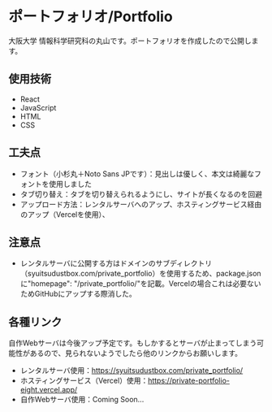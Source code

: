 # ポートフォリオ/Portfolio

大阪大学 情報科学研究科の丸山です。ポートフォリオを作成したので公開します。

## 使用技術
- React
- JavaScript
- HTML
- CSS

## 工夫点
- フォント（小杉丸＋Noto Sans JPです）：見出しは優しく、本文は綺麗なフォントを使用しました
- タブ切り替え：タブを切り替えられるようにし、サイトが長くなるのを回避
- アップロード方法：レンタルサーバへのアップ、ホスティングサービス経由のアップ（Vercelを使用）、

## 注意点
- レンタルサーバに公開する方はドメインのサブディレクトリ（syuitsudustbox.com/private_portfolio）を使用するため、package.jsonに"homepage": "/private_portfolio/"を記載。Vercelの場合これは必要ないためGitHubにアップする際消した。

## 各種リンク
自作Webサーバは今後アップ予定です。もしかするとサーバが止まってしまう可能性があるので、見られないようでしたら他のリンクからお願いします。

- レンタルサーバ使用：https://syuitsudustbox.com/private_portfolio/
- ホスティングサービス（Vercel）使用：https://private-portfolio-eight.vercel.app/
- 自作Webサーバ使用：Coming Soon...

